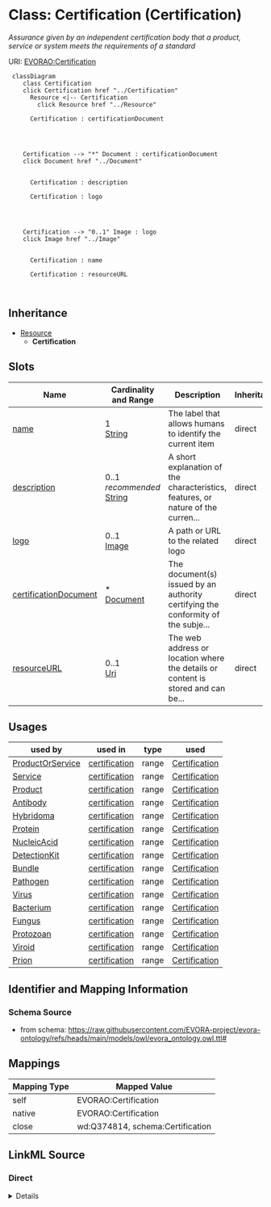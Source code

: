

# Class: Certification (Certification)


_Assurance given by an independent certification body that a product, service or system meets the requirements of a standard_





URI: [EVORAO:Certification](https://raw.githubusercontent.com/EVORA-project/evora-ontology/refs/heads/main/models/owl/evora_ontology.owl.ttl#Certification)






```mermaid
 classDiagram
    class Certification
    click Certification href "../Certification"
      Resource <|-- Certification
        click Resource href "../Resource"
      
      Certification : certificationDocument
        
          
    
    
    Certification --> "*" Document : certificationDocument
    click Document href "../Document"

        
      Certification : description
        
      Certification : logo
        
          
    
    
    Certification --> "0..1" Image : logo
    click Image href "../Image"

        
      Certification : name
        
      Certification : resourceURL
        
      
```





## Inheritance
* [Resource](Resource.md)
    * **Certification**



## Slots

| Name | Cardinality and Range | Description | Inheritance |
| ---  | --- | --- | --- |
| [name](name.md) | 1 <br/> [String](String.md) | The label that allows humans to identify the current item | direct |
| [description](description.md) | 0..1 _recommended_ <br/> [String](String.md) | A short explanation of the characteristics, features, or nature of the curren... | direct |
| [logo](logo.md) | 0..1 <br/> [Image](Image.md) | A path or URL to the related logo | direct |
| [certificationDocument](certificationDocument.md) | * <br/> [Document](Document.md) | The document(s) issued by an authority certifying the conformity of the subje... | direct |
| [resourceURL](resourceURL.md) | 0..1 <br/> [Uri](Uri.md) | The web address or location where the details or content is stored and can be... | direct |





## Usages

| used by | used in | type | used |
| ---  | --- | --- | --- |
| [ProductOrService](ProductOrService.md) | [certification](certification.md) | range | [Certification](Certification.md) |
| [Service](Service.md) | [certification](certification.md) | range | [Certification](Certification.md) |
| [Product](Product.md) | [certification](certification.md) | range | [Certification](Certification.md) |
| [Antibody](Antibody.md) | [certification](certification.md) | range | [Certification](Certification.md) |
| [Hybridoma](Hybridoma.md) | [certification](certification.md) | range | [Certification](Certification.md) |
| [Protein](Protein.md) | [certification](certification.md) | range | [Certification](Certification.md) |
| [NucleicAcid](NucleicAcid.md) | [certification](certification.md) | range | [Certification](Certification.md) |
| [DetectionKit](DetectionKit.md) | [certification](certification.md) | range | [Certification](Certification.md) |
| [Bundle](Bundle.md) | [certification](certification.md) | range | [Certification](Certification.md) |
| [Pathogen](Pathogen.md) | [certification](certification.md) | range | [Certification](Certification.md) |
| [Virus](Virus.md) | [certification](certification.md) | range | [Certification](Certification.md) |
| [Bacterium](Bacterium.md) | [certification](certification.md) | range | [Certification](Certification.md) |
| [Fungus](Fungus.md) | [certification](certification.md) | range | [Certification](Certification.md) |
| [Protozoan](Protozoan.md) | [certification](certification.md) | range | [Certification](Certification.md) |
| [Viroid](Viroid.md) | [certification](certification.md) | range | [Certification](Certification.md) |
| [Prion](Prion.md) | [certification](certification.md) | range | [Certification](Certification.md) |






## Identifier and Mapping Information







### Schema Source


* from schema: https://raw.githubusercontent.com/EVORA-project/evora-ontology/refs/heads/main/models/owl/evora_ontology.owl.ttl#




## Mappings

| Mapping Type | Mapped Value |
| ---  | ---  |
| self | EVORAO:Certification |
| native | EVORAO:Certification |
| close | wd:Q374814, schema:Certification |







## LinkML Source

<!-- TODO: investigate https://stackoverflow.com/questions/37606292/how-to-create-tabbed-code-blocks-in-mkdocs-or-sphinx -->

### Direct

<details>
```yaml
name: Certification
description: Assurance given by an independent certification body that a product,
  service or system meets the requirements of a standard
title: Certification
from_schema: https://raw.githubusercontent.com/EVORA-project/evora-ontology/refs/heads/main/models/owl/evora_ontology.owl.ttl#
close_mappings:
- wd:Q374814
- schema:Certification
is_a: Resource
slots:
- name
- description
- logo
- certificationDocument
- resourceURL
slot_usage:
  name:
    name: name
    description: The label that allows humans to identify the current item
    title: name
    comments:
    - 'The title of the item should be as short and descriptive as possible. E.g.
      for virus products it should basically be based on the following Pattern:

      "Virus name", "virus host type", "collection year", "country of collection"
      ex "suspected epidemiological origin", "genotype", "strain", "variant name or
      specific feature"'
    exact_mappings:
    - dct:title
    close_mappings:
    - rdfs:label
    domain_of:
    - Certification
    - DataService
    - Catalogue
    - Term
    - PersonOrOrganization
    - ProductOrService
    - File
    - ContactPoint
    - License
    range: string
    required: true
    multivalued: false
  description:
    name: description
    description: A short explanation of the characteristics, features, or nature of
      the current item
    title: description
    comments:
    - 'Describe this item in few lines. This description will serve as a summary to
      present the item.

      '
    exact_mappings:
    - dct:description
    domain_of:
    - Certification
    - DataService
    - Catalogue
    - Term
    - PersonOrOrganization
    - ProductOrService
    - File
    - ContactPoint
    - License
    range: string
    required: false
    recommended: true
    multivalued: false
  logo:
    name: logo
    description: A path or URL to the related logo
    title: logo
    domain_of:
    - Certification
    - PersonOrOrganization
    - License
    range: Image
    required: false
    multivalued: false
  certificationDocument:
    name: certificationDocument
    description: The document(s) issued by an authority certifying the conformity
      of the subject to the applicable scheme, including, as the case may be, the
      documents attesting the equivalence to another certification scheme.
    title: certification document
    domain_of:
    - Certification
    range: Document
    required: false
    multivalued: true
  resourceURL:
    name: resourceURL
    description: The web address or location where the details or content is stored
      and can be accessed or downloaded.
    title: resource URL
    close_mappings:
    - schema:url
    domain_of:
    - Certification
    - License
    range: uri
    required: false
    multivalued: false

```
</details>

### Induced

<details>
```yaml
name: Certification
description: Assurance given by an independent certification body that a product,
  service or system meets the requirements of a standard
title: Certification
from_schema: https://raw.githubusercontent.com/EVORA-project/evora-ontology/refs/heads/main/models/owl/evora_ontology.owl.ttl#
close_mappings:
- wd:Q374814
- schema:Certification
is_a: Resource
slot_usage:
  name:
    name: name
    description: The label that allows humans to identify the current item
    title: name
    comments:
    - 'The title of the item should be as short and descriptive as possible. E.g.
      for virus products it should basically be based on the following Pattern:

      "Virus name", "virus host type", "collection year", "country of collection"
      ex "suspected epidemiological origin", "genotype", "strain", "variant name or
      specific feature"'
    exact_mappings:
    - dct:title
    close_mappings:
    - rdfs:label
    domain_of:
    - Certification
    - DataService
    - Catalogue
    - Term
    - PersonOrOrganization
    - ProductOrService
    - File
    - ContactPoint
    - License
    range: string
    required: true
    multivalued: false
  description:
    name: description
    description: A short explanation of the characteristics, features, or nature of
      the current item
    title: description
    comments:
    - 'Describe this item in few lines. This description will serve as a summary to
      present the item.

      '
    exact_mappings:
    - dct:description
    domain_of:
    - Certification
    - DataService
    - Catalogue
    - Term
    - PersonOrOrganization
    - ProductOrService
    - File
    - ContactPoint
    - License
    range: string
    required: false
    recommended: true
    multivalued: false
  logo:
    name: logo
    description: A path or URL to the related logo
    title: logo
    domain_of:
    - Certification
    - PersonOrOrganization
    - License
    range: Image
    required: false
    multivalued: false
  certificationDocument:
    name: certificationDocument
    description: The document(s) issued by an authority certifying the conformity
      of the subject to the applicable scheme, including, as the case may be, the
      documents attesting the equivalence to another certification scheme.
    title: certification document
    domain_of:
    - Certification
    range: Document
    required: false
    multivalued: true
  resourceURL:
    name: resourceURL
    description: The web address or location where the details or content is stored
      and can be accessed or downloaded.
    title: resource URL
    close_mappings:
    - schema:url
    domain_of:
    - Certification
    - License
    range: uri
    required: false
    multivalued: false
attributes:
  name:
    name: name
    description: The label that allows humans to identify the current item
    title: name
    comments:
    - 'The title of the item should be as short and descriptive as possible. E.g.
      for virus products it should basically be based on the following Pattern:

      "Virus name", "virus host type", "collection year", "country of collection"
      ex "suspected epidemiological origin", "genotype", "strain", "variant name or
      specific feature"'
    from_schema: https://raw.githubusercontent.com/EVORA-project/evora-ontology/refs/heads/main/models/owl/evora_ontology.owl.ttl#
    exact_mappings:
    - dct:title
    close_mappings:
    - rdfs:label
    rank: 1000
    alias: name
    owner: Certification
    domain_of:
    - Certification
    - DataService
    - Catalogue
    - Term
    - PersonOrOrganization
    - ProductOrService
    - File
    - ContactPoint
    - License
    range: string
    required: true
    multivalued: false
  description:
    name: description
    description: A short explanation of the characteristics, features, or nature of
      the current item
    title: description
    comments:
    - 'Describe this item in few lines. This description will serve as a summary to
      present the item.

      '
    from_schema: https://raw.githubusercontent.com/EVORA-project/evora-ontology/refs/heads/main/models/owl/evora_ontology.owl.ttl#
    exact_mappings:
    - dct:description
    rank: 1000
    alias: description
    owner: Certification
    domain_of:
    - Certification
    - DataService
    - Catalogue
    - Term
    - PersonOrOrganization
    - ProductOrService
    - File
    - ContactPoint
    - License
    range: string
    required: false
    recommended: true
    multivalued: false
  logo:
    name: logo
    description: A path or URL to the related logo
    title: logo
    from_schema: https://raw.githubusercontent.com/EVORA-project/evora-ontology/refs/heads/main/models/owl/evora_ontology.owl.ttl#
    rank: 1000
    alias: logo
    owner: Certification
    domain_of:
    - Certification
    - PersonOrOrganization
    - License
    range: Image
    required: false
    multivalued: false
  certificationDocument:
    name: certificationDocument
    description: The document(s) issued by an authority certifying the conformity
      of the subject to the applicable scheme, including, as the case may be, the
      documents attesting the equivalence to another certification scheme.
    title: certification document
    from_schema: https://raw.githubusercontent.com/EVORA-project/evora-ontology/refs/heads/main/models/owl/evora_ontology.owl.ttl#
    rank: 1000
    alias: certificationDocument
    owner: Certification
    domain_of:
    - Certification
    range: Document
    required: false
    multivalued: true
  resourceURL:
    name: resourceURL
    description: The web address or location where the details or content is stored
      and can be accessed or downloaded.
    title: resource URL
    from_schema: https://raw.githubusercontent.com/EVORA-project/evora-ontology/refs/heads/main/models/owl/evora_ontology.owl.ttl#
    close_mappings:
    - schema:url
    rank: 1000
    alias: resourceURL
    owner: Certification
    domain_of:
    - Certification
    - License
    range: uri
    required: false
    multivalued: false

```
</details>